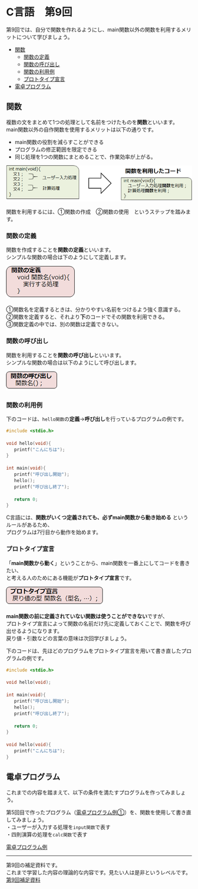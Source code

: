 # C言語　第9回　
第9回では、自分で関数を作れるようにし、main関数以外の関数を利用するメリットについて学びましょう。
     
  - [関数](#関数)  
      -  [関数の定義](#関数の定義)  
      - [関数の呼び出し](#関数の呼び出し)
      - [関数の利用例](#関数の利用例)
      - [プロトタイプ宣言](#プロトタイプ宣言)
  - [電卓プログラム](#電卓プログラム)

  
## 関数
複数の文をまとめて1つの処理として名前をつけたものを**関数**といいます。  
main関数以外の自作関数を使用するメリットは以下の通りです。
-  main関数の役割を減らすことができる
-  プログラムの修正範囲を限定できる
-  同じ処理を1つの関数にまとめることで、作業効率が上がる。

![](./img/pc_09_1.png)

関数を利用するには、①関数の作成　②関数の使用　というステップを踏みます。

### 関数の定義
関数を作成することを**関数の定義**といいます。  
シンプルな関数の場合は下のようにして定義します。

![](./img/pc_09_2.png)

①関数名を定義するときは、分かりやすい名前をつけるよう強く意識する。  
②関数を定義すると、それより**下**のコードでその関数を利用できる。  
③関数定義の中では、別の関数は定義できない。

### 関数の呼び出し
関数を利用することを**関数の呼び出し**といいます。  
シンプルな関数の場合は以下のようにして呼び出します。

![](./img/pc_09_3.png)

### 関数の利用例
下のコードは、`hello関数`の**定義**→**呼び出し**を行っているプログラムの例です。

``` C
#include <stdio.h>

void hello(void){ 
   printf("こんにちは");
}

int main(void){
   printf("呼び出し開始");
   hello();
   printf("呼び出し終了");

   return 0;
}
```

C言語には、**関数がいくつ定義されても、必ずmain関数から動き始める**  というルールがあるため、  
プログラムは7行目から動作を始めます。

### プロトタイプ宣言
「**main関数から動く**」ということから、main関数を一番上にしてコードを書きたい、  
と考える人のためにある機能が**プロトタイプ宣言**です。

![](./img/pc_09_4.png)

**main関数の前に定義されていない関数は使うことができない**ですが、  
プロトタイプ宣言によって関数の名前だけ先に定義しておくことで、関数を呼び出せるようになります。  
 戻り値・引数などの言葉の意味は次回学びましょう。

 下のコードは、先ほどのプログラムをプロトタイプ宣言を用いて書き直したプログラムの例です。

``` C
#include <stdio.h>

void hello(void);

int main(void){
   printf("呼び出し開始");
   hello();
   printf("呼び出し終了");

   return 0;
}

void hello(void){
   printf("こんにちは");
}
```

## 電卓プログラム
これまでの内容を踏まえて、以下の条件を満たすプログラムを作ってみましょう。  

第5回目で作ったプログラム（[電卓プログラム例①](https://github.com/kiryu-3/prosa/blob/main/C/pc_1_05/pc_code_05_1.c)）を、関数を使用して書き直してみましょう。  
・ユーザーが入力する処理を`input関数`で表す  
・四則演算の処理を`calc関数`で表す

[電卓プログラム例](https://github.com/kiryu-3/prosa/blob/main/C/pc_1_09/pc_code_09_1.c)

-----------------------------------
  第9回の補足資料です。  
 これまで学習した内容の理論的な内容です。見たい人は是非というレベルです。  
  [第9回補足資料](pc_09+.md) 
